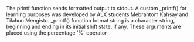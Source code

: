 The printf function sends formatted output to stdout. A custom _printf() for learning purposes was developed by ALX students Mebrahtom Kahsay and Tilahun Mengistu. _printf() function format string is a character string, beginning and ending in its initial shift state, if any. These arguments are placed using the percentage '%' operator
